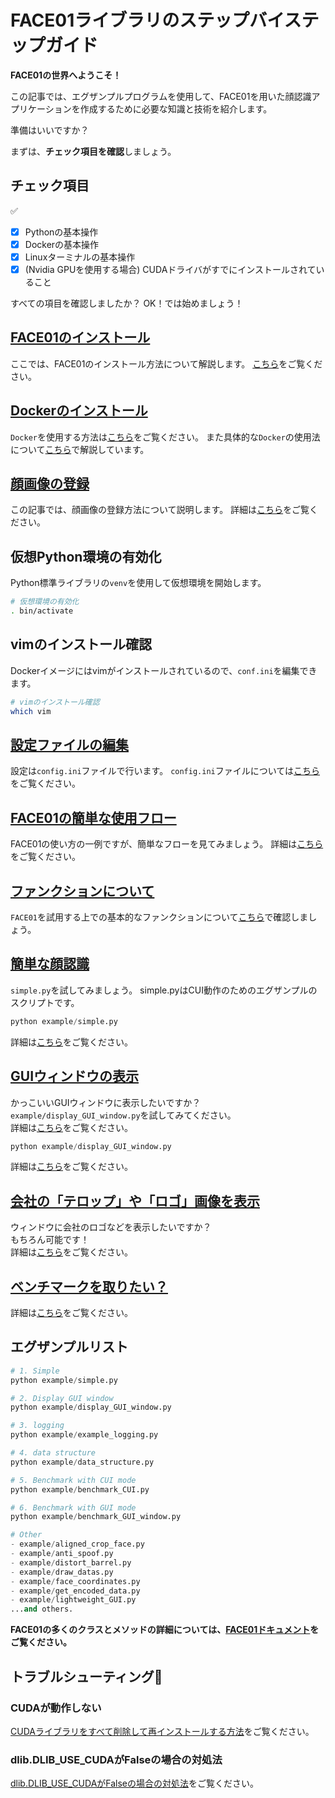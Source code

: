 # FACE01ライブラリのステップバイステップガイド
**FACE01の世界へようこそ！**

この記事では、エグザンプルプログラムを使用して、FACE01を用いた顔認識アプリケーションを作成するために必要な知識と技術を紹介します。

準備はいいですか？

まずは、**チェック項目を確認**しましょう。

<!-- TOC
1. [FACE01ライブラリのステップバイステップガイド](#face01ライブラリのステップバイステップガイド)
   1. [チェック項目](#チェック項目)
   2. [顔画像の登録](#顔画像の登録)
   3. [仮想Python環境の有効化](#仮想python環境の有効化)
   4. [vimのインストール確認](#vimのインストール確認)
2. [FACE01の簡単な使用フロー](#face01の簡単な使用フロー)
3. [簡単な顔認識](#簡単な顔認識)
4. [GUIウィンドウの表示](#guiウィンドウの表示)
5. [会社の「テロップ」や「ロゴ」画像を表示](#会社の「テロップ」や「ロゴ」画像を表示)
6. [ベンチマークを取りたい？](#ベンチマークを取りたい)
7. [例リスト](#例リスト)
8. [トラブルシューティング:thinking:](#トラブルシューティングthinking)
   1. [CUDAが動作しない](#cudaが動作しない)
   2. [dlib.DLIB\_USE\_CUDAがFalseの場合の対処法](#dlibdlib_use_cudaがfalseの場合の対処法) -->

## チェック項目
✅
- [x] Pythonの基本操作
- [x] Dockerの基本操作
- [x] Linuxターミナルの基本操作
- [x] (Nvidia GPUを使用する場合) CUDAドライバがすでにインストールされていること

すべての項目を確認しましたか？
OK！では始めましょう！

## [FACE01のインストール](Installation.md)
ここでは、FACE01のインストール方法について解説します。
[こちら](Installation.md)をご覧ください。

## [Dockerのインストール](install_docker.md)
`Docker`を使用する方法は[こちら](install_docker.md)をご覧ください。
また具体的な`Docker`の使用法について[こちら](docker.md)で解説しています。

## [顔画像の登録](register_faces.md)
この記事では、顔画像の登録方法について説明します。
詳細は[こちら](register_faces.md)をご覧ください。

## 仮想Python環境の有効化
Python標準ライブラリの`venv`を使用して仮想環境を開始します。

```bash
# 仮想環境の有効化
. bin/activate
```

## vimのインストール確認
Dockerイメージにはvimがインストールされているので、`conf.ini`を編集できます。

```bash
# vimのインストール確認
which vim
```

## [設定ファイルの編集](config_ini.md)
設定は`config.ini`ファイルで行います。
`config.ini`ファイルについては[こちら](config_ini.md)をご覧ください。

## [FACE01の簡単な使用フロー](simple_flow.md)
FACE01の使い方の一例ですが、簡単なフローを見てみましょう。
詳細は[こちら](simple_flow.md)をご覧ください。

## [ファンクションについて](functions.md)
`FACE01`を試用する上での基本的なファンクションについて[こちら](functions.md)で確認しましょう。

## [簡単な顔認識](simple.md)
`simple.py`を試してみましょう。
simple.pyはCUI動作のためのエグザンプルのスクリプトです。

```python
python example/simple.py
```
詳細は[こちら](simple.md)をご覧ください。

## [GUIウィンドウの表示](display_GUI_win.md)
かっこいいGUIウィンドウに表示したいですか？  
`example/display_GUI_window.py`を試してみてください。  
詳細は[こちら](display_GUI_win.md)をご覧ください。

```python
python example/display_GUI_window.py
```
詳細は[こちら](simple.md)をご覧ください。

## [会社の「テロップ」や「ロゴ」画像を表示](ch_telop.md)
ウィンドウに会社のロゴなどを表示したいですか？  
もちろん可能です！  
詳細は[こちら](ch_telop.md)をご覧ください。

## [ベンチマークを取りたい？](benchmark_CUI.md)
詳細は[こちら](benchmark_CUI.md)をご覧ください。

## エグザンプルリスト
```python
# 1. Simple
python example/simple.py

# 2. Display GUI window
python example/display_GUI_window.py

# 3. logging
python example/example_logging.py

# 4. data structure
python example/data_structure.py

# 5. Benchmark with CUI mode
python example/benchmark_CUI.py

# 6. Benchmark with GUI mode
python example/benchmark_GUI_window.py

# Other
- example/aligned_crop_face.py
- example/anti_spoof.py
- example/distort_barrel.py
- example/draw_datas.py
- example/face_coordinates.py
- example/get_encoded_data.py
- example/lightweight_GUI.py
...and others.
```

**FACE01の多くのクラスとメソッドの詳細については、[FACE01ドキュメント](https://ykesamaru.github.io/FACE01_DEV/)をご覧ください。**

## トラブルシューティング:thinking:
### CUDAが動作しない
[CUDAライブラリをすべて削除して再インストールする方法](reinstall_gpu.md)をご覧ください。

### dlib.DLIB_USE_CUDAがFalseの場合の対処法
[dlib.DLIB_USE_CUDAがFalseの場合の対処法](dlib.DLIB_USE_CUDA.md)をご覧ください。

